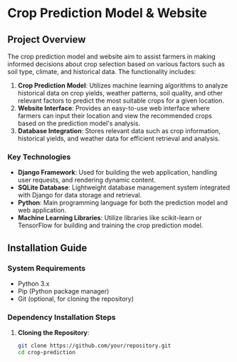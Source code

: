 # Crop Prediction Model & Website

## Project Overview

The crop prediction model and website aim to assist farmers in making informed decisions about crop selection based on various factors such as soil type, climate, and historical data. The functionality includes:

1. **Crop Prediction Model**: Utilizes machine learning algorithms to analyze historical data on crop yields, weather patterns, soil quality, and other relevant factors to predict the most suitable crops for a given location.
2. **Website Interface**: Provides an easy-to-use web interface where farmers can input their location and view the recommended crops based on the prediction model's analysis.
3. **Database Integration**: Stores relevant data such as crop information, historical yields, and weather data for efficient retrieval and analysis.

### Key Technologies

- **Django Framework**: Used for building the web application, handling user requests, and rendering dynamic content.
- **SQLite Database**: Lightweight database management system integrated with Django for data storage and retrieval.
- **Python**: Main programming language for both the prediction model and web application.
- **Machine Learning Libraries**: Utilize libraries like scikit-learn or TensorFlow for building and training the crop prediction model.

## Installation Guide

### System Requirements

- Python 3.x
- Pip (Python package manager)
- Git (optional, for cloning the repository)

### Dependency Installation Steps

1. **Cloning the Repository**:
   ```bash
   git clone https://github.com/your/repository.git
   cd crop-prediction
